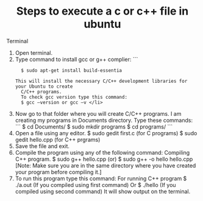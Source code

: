 <h1 align ='center'>Steps to execute a c or c++ file in ubuntu</h1>
<div>
Terminal
<ol>
 <li> Open terminal. </li>
 
  <li> Type command to install gcc or g++ complier:
    ```
    
      $ sudo apt-get install build-essentia
    
    This will install the necessary C/C++ development libraries for your Ubuntu to create
      C/C++ programs.  
      To check gcc version type this command:
      $ gcc –version or gcc –v </li>
 
  <li> Now go to that folder where you will create C/C++ programs. I am creating my
      programs in Documents directory. Type these commands:  
    ```
      $ cd Documents/
      $ sudo mkdir programs
      $ cd programs/  
    ```
  </li>
 
  <li> Open a file using any editor.  
      $ sudo gedit first.c (for C programs)
      $ sudo gedit hello.cpp (for C++ prgrams) </li>
 <li> Save the file and exit. </li>
 
  <li> Compile the program using any of the following command:
      Compiling C++ program.
      $ sudo g++ hello.cpp (or)
      $ sudo g++ -o hello hello.cpp </li>
      [Note: Make sure you are in the same directory where you have created your program
      before compiling it.]
  
 <li> To run this program type this command:
      For running C++ program
      $ ./a.out (If you compiled using first command)
      Or
      $ ./hello (If you compiled using second command)
      It will show output on the terminal.</li>
  </ol>
</div>
